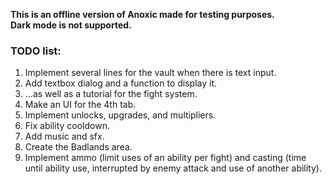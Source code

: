 **This is an offline version of Anoxic made for testing purposes.**  
**Dark mode is not supported.**  

### TODO list:
1. Implement several lines for the vault when there is text input.
2. Add textbox dialog and a function to display it.
3. ...as well as a tutorial for the fight system.
4. Make an UI for the 4th tab.
5. Implement unlocks, upgrades, and multipliers.
6. Fix ability cooldown.
7. Add music and sfx.
8. Create the Badlands area.
9. Implement ammo (limit uses of an ability per fight) and casting (time until ability use, interrupted by enemy attack and use of another ability).
